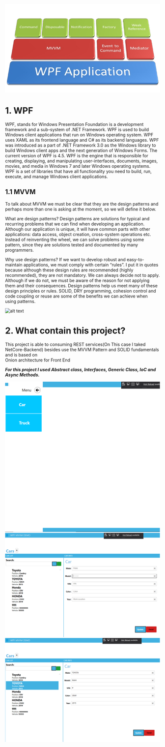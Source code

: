 
 ![alt text](https://github.com/hbkhum/wpf-mvvm/blob/master/WPF.png) 

# 1. WPF
WPF, stands for Windows Presentation Foundation is a development framework and a sub-system of .NET Framework. WPF is used to 
build Windows client applications that run on Windows operating system. WPF uses XAML as its frontend language and C# as its 
backend languages. WPF was introduced as a part of .NET Framework 3.0 as the Windows library to build Windows client apps and the 
next generation of Windows Forms. The current version of WPF is 4.5. WPF is the engine that is responsible for creating, 
displaying, and manipulating user-interfaces, documents, images, movies, and media in Windows 7 and later Windows operating 
systems. WPF is a set of libraries that have all functionality you need to build, run, execute, and manage Windows client applications.

## 1.1 MVVM
To talk about MVVM we must be clear that they are the design patterns and perhaps more than one is asking at the moment, so we will define it below.

What are design patterns?
Design patterns are solutions for typical and recurring problems that we can find when developing an application. Although our application is unique, it will have common parts with other applications: data access, object creation, cross-system operations etc. Instead of reinventing the wheel, we can solve problems using some pattern, since they are solutions tested and documented by many programmers.

Why use design patterns?
If we want to develop robust and easy-to-maintain applications, we must comply with certain “rules”. I put it in quotes because 
although these design rules are recommended (highly recommended), they are not mandatory. We can always decide not to apply. 
Although if we do not, we must be aware of the reason for not applying them and their consequences. Design patterns 
help us meet many of these design principles or rules. SOLID, DRY programming, cohesion control and code coupling or reuse 
are some of the benefits we can achieve when using patterns.


 ![alt text](https://github.com/hbkhum/xamarin-mobile/blob/master/Xamarin%20MVVM.jpg) 
 

# 2. What contain this project?
This project is able to consuming REST services(On This case I taked NetCore-Backend) besides use the MVVM 
Pattern and SOLID fundamentals and is based on  
Onion architecture for Front End


___For this project I used Abstract class, Interfaces, Generic Class, IoC and Async Methods.___


![alt text](https://github.com/hbkhum/wpf-mvvm/blob/master/WPF%2001.PNG) 
![alt text](https://github.com/hbkhum/wpf-mvvm/blob/master/WPF%2002.PNG) 
![alt text](https://github.com/hbkhum/wpf-mvvm/blob/master/WPF%2003.PNG) 





